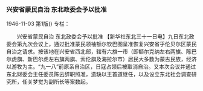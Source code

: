 ### 兴安省蒙民自治  东北政委会予以批准

1946-11-03
第1版()
专栏：

　　兴安省蒙民自治
    东北政委会予以批准
    【新华社东北三十一日电】九日东北政委会第九次会议上，通过批准蒙民领袖额尔钦巴图呈准恢复兴安省乎伦贝尔区蒙民自治之请求。按该地在兴安省西北部，辖有六旗一市（即额尔克纳左右两旗、陈巴尔虎旗、新巴尔虎左右旗两旗、索伦旗及海拉尔市）居民大多数为蒙古民族，经济以游牧为主。“九一八”前原系自治区，日寇占领后被取消自治。又本次会议并通过东北财委会主任委员陈云辞职照准，遗缺以王首道继任，以及设立东北社会调查研究所，任关梦觉为副所长等案数起。

